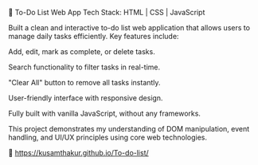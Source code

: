 📝 To-Do List Web App
Tech Stack: HTML | CSS | JavaScript

Built a clean and interactive to-do list web application that allows users to manage daily tasks efficiently. Key features include:

Add, edit, mark as complete, or delete tasks.

Search functionality to filter tasks in real-time.

"Clear All" button to remove all tasks instantly.

User-friendly interface with responsive design.

Fully built with vanilla JavaScript, without any frameworks.

This project demonstrates my understanding of DOM manipulation, event handling, and UI/UX principles using core web technologies.

🔗 https://kusamthakur.github.io/To-do-list/
